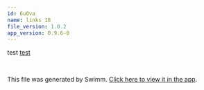 ```yaml
---
id: 6u0va
name: links 18
file_version: 1.0.2
app_version: 0.9.6-0
---
```


test [test](test.lo97l.sw.md)

<br/>

This file was generated by Swimm. [Click here to view it in the app](http://localhost:5000/repos/Z2l0aHViJTNBJTNBYmxvZyUzQSUzQWRvdWVr/docs/6u0va).
